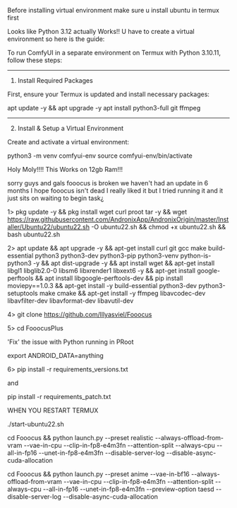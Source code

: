 Before installing virtual environment
make sure u install ubuntu in termux first 


Looks like Python 3.12 actually Works!! U have to create a virtual environment so here is the guide:


To run ComfyUI in a separate environment on Termux with Python 3.10.11, follow these steps:


---

1. Install Required Packages

First, ensure your Termux is updated and install necessary packages:

apt update -y && apt upgrade -y
apt install python3-full git ffmpeg


---

2. Install & Setup a Virtual Environment

Create and activate a virtual environment:

python3 -m venv comfyui-env
source comfyui-env/bin/activate










Holy Moly!!!! This Works on 12gb Ram!!!

sorry guys and gals fooocus is broken we haven't had an update in 6 months I hope fooocus isn't dead I really liked it but I tried running it and it just sits on waiting to begin task¿

1> pkg update -y && pkg install wget curl proot tar -y && wget https://raw.githubusercontent.com/AndronixApp/AndronixOrigin/master/Installer/Ubuntu22/ubuntu22.sh -O ubuntu22.sh && chmod +x ubuntu22.sh && bash ubuntu22.sh

2> apt update && apt upgrade -y && apt-get install curl git gcc make build-essential python3 python3-dev python3-pip python3-venv python-is-python3 -y && apt dist-upgrade -y && apt install wget && apt-get install libgl1 libglib2.0-0 libsm6 libxrender1 libxext6 -y && apt-get install google-perftools &&
apt install libgoogle-perftools-dev && pip install moviepy==1.0.3 && apt-get install -y build-essential python3-dev python3-setuptools make cmake && apt-get install -y ffmpeg libavcodec-dev libavfilter-dev libavformat-dev libavutil-dev

4> git clone https://github.com/lllyasviel/Fooocus

5> cd FooocusPlus

'Fix' the issue with Python running in PRoot

export ANDROID_DATA=anything

6> pip install -r requirements_versions.txt

and

pip install -r requirements_patch.txt

WHEN YOU RESTART TERMUX

./start-ubuntu22.sh

cd Fooocus && python launch.py --preset realistic --always-offload-from-vram --vae-in-cpu --clip-in-fp8-e4m3fn --attention-split --always-cpu --all-in-fp16 --unet-in-fp8-e4m3fn --disable-server-log --disable-async-cuda-allocation

cd Fooocus && python launch.py --preset anime --vae-in-bf16 --always-offload-from-vram --vae-in-cpu --clip-in-fp8-e4m3fn --attention-split --always-cpu --all-in-fp16 --unet-in-fp8-e4m3fn --preview-option taesd --disable-server-log --disable-async-cuda-allocation